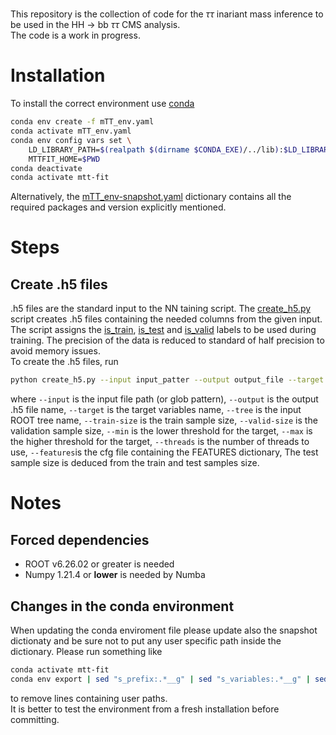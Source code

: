 # 

This repository is the collection of code for the ${\tau\tau}$ inariant mass inference to be used in the HH ${\to}$ bb ${\tau\tau}$ CMS analysis.  
The code is a work in progress.

# Installation

To install the correct environment use [conda](https://docs.conda.io/en/latest/)
```bash
conda env create -f mTT_env.yaml
conda activate mTT_env.yaml
conda env config vars set \
    LD_LIBRARY_PATH=$(realpath $(dirname $CONDA_EXE)/../lib):$LD_LIBRARY_PATH \
    MTTFIT_HOME=$PWD
conda deactivate
conda activate mtt-fit
```
Alternatively, the [mTT_env-snapshot.yaml]() dictionary contains all the required packages and version explicitly mentioned.

# Steps

## Create .h5 files

.h5 files are the standard input to the NN taining script. The [create_h5.py]() script creates .h5 files containing the needed columns from the given input. The script assigns the [is_train](), [is_test]() and [is_valid]() labels to be used during training. The precision of the data is reduced to standard of half precision to avoid memory issues.    
To create the .h5 files, run

```bash
python create_h5.py --input input_patter --output output_file --target target_var --tree tree_name --train-size T --valid-size V --min m --max M --threads t --features /path/to/cfg.py
```

where 
```--input``` is the input file path (or glob pattern), 
```--output``` is the output .h5 file name, 
```--target``` is the target variables name, 
```--tree``` is the input ROOT tree name, 
```--train-size``` is the train sample size, 
```--valid-size``` is the validation sample size, 
```--min``` is the lower threshold for the target, 
```--max``` is the higher threshold for the target, 
```--threads``` is the number of threads to use, 
```--features```is the cfg file containing the FEATURES dictionary, 
The test sample size is deduced from the train and test samples size.

# Notes

## Forced dependencies

- ROOT v6.26.02 or greater is needed
- Numpy 1.21.4 or **lower** is needed by Numba

## Changes in the conda environment

When updating the conda enviroment file please update also the snapshot dictionaty and be sure not to put any user specific path inside the dictionary. Please run something like

```bash
conda activate mtt-fit
conda env export | sed "s_prefix:.*__g" | sed "s_variables:.*__g" | sed "s_LD\_LIBRARY\_PATH.*__g" | sed "s_MTTFIT\_HOME.*__g" > mTT_env-snapshot.yaml
```
to remove lines containing user paths.  
It is better to test the environment from a fresh installation before committing.
